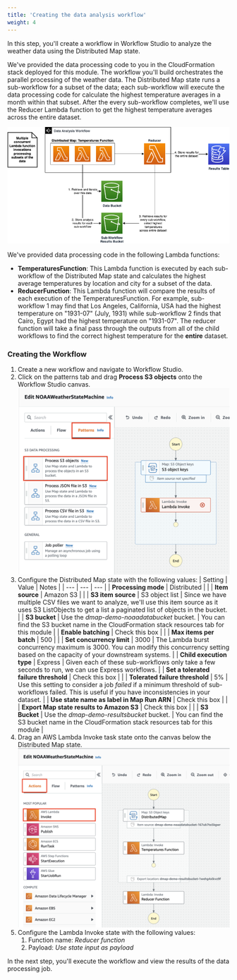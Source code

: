```yaml
---
title: 'Creating the data analysis workflow'
weight: 4
---
```


In this step, you'll create a workflow in Workflow Studio to analyze the weather data using the Distributed Map state.

We've provided the data processing code to you in the CloudFormation stack deployed for this module. The workflow you'll build orchestrates the parallel processing of the weather data. The Distributed Map state runs a sub-workflow for a subset of the data; each sub-workflow will execute the data processing code for calculate the highest temperature averages in a month within that subset. After the every sub-workflow completes, we'll use the Reducer Lambda function to get the highest temperature averages across the entire dataset.

![Distributed Map Architecture](/static/img/module-14/DistributedMap.png)

We've provided data processing code in the following Lambda functions:

* **TemperaturesFunction**: This Lambda function is executed by each sub-workflow of the Distributed Map state and calculates the highest average temperatures by location and city for a subset of the data.
* **ReducerFunction**: This Lambda function will compare the results of each execution of the TemperaturesFunction. For example, sub-workflow 1 may find that Los Angeles, California, USA had the highest temperature on "1931-07" (July, 1931) while sub-workflow 2 finds that Cairo, Egypt had the highest temperature on "1931-07". The reducer function will take a final pass through the outputs from all of the child workflows to find the correct highest temperature for the **entire** dataset.

### Creating the Workflow

1. Create a new workflow and navigate to Workflow Studio.
2. Click on the patterns tab and drag **Process S3 objects** onto the Workflow Studio canvas.
![Distributed Map Pattern](/static/img/module-14/DistributedMap-Pattern.png)
3. Configure the Distributed Map state with the following values:
    | Setting        | Value      | Notes   |
    | ---            | ---        | ---     |
    | **Processing mode** | Distributed | |
    | **Item source** | Amazon S3 | |
    | **S3 item source** | S3 object list | Since we have multiple CSV files we want to analyze, we'll use this item source as it uses S3 ListObjects to get a list a paginated list of objects in the bucket. |
    | **S3 bucket** | Use the *dmap-demo-noaadatabucket* bucket. | You can find the S3 bucket name in the CloudFormation stack resources tab for this module |
    | **Enable batching** | Check this box | |
    | **Max items per batch** | 500 | |
    | **Set concurrency limit** | 3000 | The Lambda burst concurrency maximum is 3000. You can modify this concurrency setting based on the capacity of your downstream systems. |
    | **Child execution type** | Express | Given each of these sub-workflows only take a few seconds to run, we can use Express workflows. |
    | **Set a tolerated failure threshold** | Check this box | |
    | **Tolerated failure threshold** | 5% | Use this setting to consider a job *failed* if a minimum threshold of sub-workflows failed. This is useful if you have inconsistencies in your dataset. |
    | **Use state name as label in Map Run ARN** | Check this box | |
    | **Export Map state results to Amazon S3** | Check this box | |
    | **S3 Bucket** | Use the *dmap-demo-resultsbucket* bucket. | You can find the S3 bucket name in the CloudFormation stack resources tab for this module |
4. Drag an AWS Lambda Invoke task state onto the canvas below the Distributed Map state.
![Distributed Map Pattern](/static/img/module-14/DistributedMap-Reducer.png)
5. Configure the Lambda Invoke state with the following values:
   1. Function name: *Reducer function*
   2. Payload: *Use state input as payload*

In the next step, you'll execute the workflow and view the results of the data processing job.